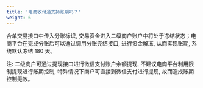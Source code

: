 ```yaml
---
title: '电商收付通支持账期吗？'
weight: 6
---
```


合单交易接口中传入分账标识, 交易资金进入二级商户账户中将处于冻结状态；电商平台在完成分账后可以通过调用分账完结接口, 进行资金解冻, 从而实现账期, 系统默认冻结 180 天。

注: 二级商户可通过提现接口进行微信支付账户余额提现, 不建议电商平台利用限制提现进行账期控制, 特殊情况下商户可直接到微信支付进行提现, 故而造成账期控制无效。
